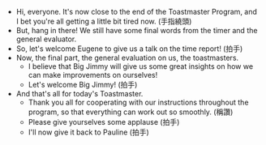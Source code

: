 - Hi, everyone. It's now close to the end of the Toastmaster Program, and I bet you're all getting a little bit tired now. (手指繞頭)
- But, hang in there! We still have some final words from the timer and the general evaluator.
- So, let's welcome Eugene to give us a talk on the time report! (拍手)
- Now, the final part, the general evaluation on us, the toastmasters.
	- I believe that Big Jimmy will give us some great insights on how we can make improvements on ourselves!
	- Let's welcome Big Jimmy! (拍手)
- And that's all for today's Toastmaster.
	- Thank you all for cooperating with our instructions throughout the program, so that everything can work out so smoothly. (稱讚)
	- Please give yourselves some applause (拍手)
	- I'll now give it back to Pauline (拍手)